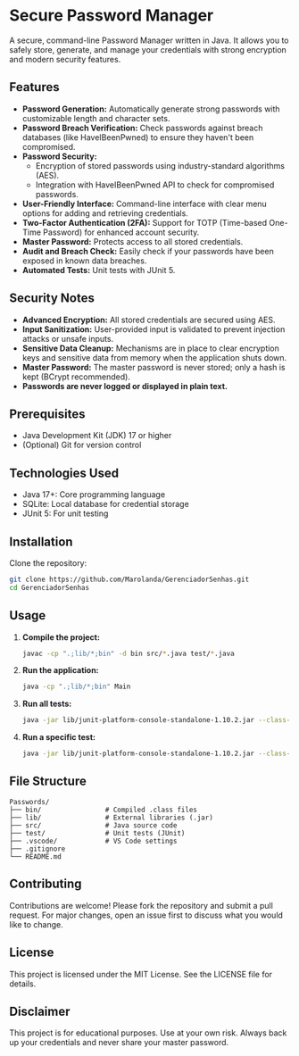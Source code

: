 # Secure Password Manager

A secure, command-line Password Manager written in Java. It allows you to safely store, generate, and manage your credentials with strong encryption and modern security features.

## Features

- **Password Generation:** Automatically generate strong passwords with customizable length and character sets.
- **Password Breach Verification:** Check passwords against breach databases (like HaveIBeenPwned) to ensure they haven't been compromised.
- **Password Security:**
  - Encryption of stored passwords using industry-standard algorithms (AES).
  - Integration with HaveIBeenPwned API to check for compromised passwords.
- **User-Friendly Interface:** Command-line interface with clear menu options for adding and retrieving credentials.
- **Two-Factor Authentication (2FA):** Support for TOTP (Time-based One-Time Password) for enhanced account security.
- **Master Password:** Protects access to all stored credentials.
- **Audit and Breach Check:** Easily check if your passwords have been exposed in known data breaches.
- **Automated Tests:** Unit tests with JUnit 5.

## Security Notes

- **Advanced Encryption:** All stored credentials are secured using AES.
- **Input Sanitization:** User-provided input is validated to prevent injection attacks or unsafe inputs.
- **Sensitive Data Cleanup:** Mechanisms are in place to clear encryption keys and sensitive data from memory when the application shuts down.
- **Master Password:** The master password is never stored; only a hash is kept (BCrypt recommended).
- **Passwords are never logged or displayed in plain text.**

## Prerequisites

- Java Development Kit (JDK) 17 or higher
- (Optional) Git for version control

## Technologies Used

- Java 17+: Core programming language
- SQLite: Local database for credential storage
- JUnit 5: For unit testing

## Installation

Clone the repository:

```sh
git clone https://github.com/Marolanda/GerenciadorSenhas.git
cd GerenciadorSenhas 
```

## Usage

1. **Compile the project:**

   ```sh
   javac -cp ".;lib/*;bin" -d bin src/*.java test/*.java
   ```

2. **Run the application:**

   ```sh
   java -cp ".;lib/*;bin" Main
   ```

3. **Run all tests:**

   ```sh
   java -jar lib/junit-platform-console-standalone-1.10.2.jar --class-path bin --scan-classpath
   ```

4. **Run a specific test:**
   ```sh
   java -jar lib/junit-platform-console-standalone-1.10.2.jar --class-path bin --select-class=GeradorSenhasTest
   ```

## File Structure

```
Passwords/
├── bin/                # Compiled .class files
├── lib/                # External libraries (.jar)
├── src/                # Java source code
├── test/               # Unit tests (JUnit)
├── .vscode/            # VS Code settings
├── .gitignore
└── README.md
```

## Contributing

Contributions are welcome! Please fork the repository and submit a pull request. For major changes, open an issue first to discuss what you would like to change.

## License

This project is licensed under the MIT License. See the LICENSE file for details.

## Disclaimer

This project is for educational purposes. Use at your own risk. Always back up your credentials and never share your master password.
